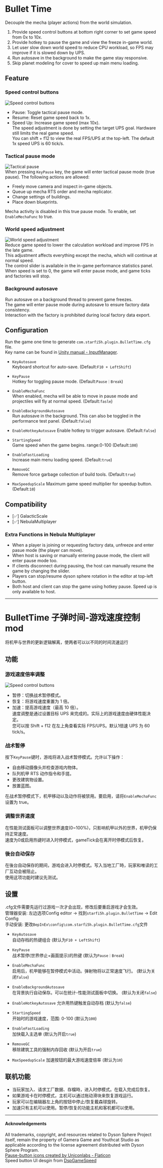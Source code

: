 # Bullet Time

Decouple the mecha (player actions) from the world simulation.  
1. Provide speed control buttons at bottom right corner to set game speed from 0x to 10x.  
2. Provide hotkey to pause the game and view the freeze in-game world.  
3. Let user slow down world speed to reduce CPU workload, so FPS may improve if it is slowed down by UPS.  
4. Run autosave in the background to make the game stay responsive.  
5. Skip planet modeling for cover to speed up main menu loading.   

## Feature

### Speed control buttons
![Speed control buttons](https://raw.githubusercontent.com/starfi5h/DSP_Mod/dev/BulletTime/img/speedbuttons.png)  
- Pause: Toggle tactical pause mode.
- Resume: Reset game speed back to 1x.
- Speed Up: Increase game speed (max 10x).  
The speed adjustment is done by setting the target UPS goal. Hardware still limits the real game speed.  
You can shift + f12 to view the real FPS/UPS at the top-left. The default 1x speed UPS is 60 tick/s.  

### Tactical pause mode
![Tactical pause](https://raw.githubusercontent.com/starfi5h/DSP_Mod/dev/BulletTime/img/demo3.gif)  
When pressing `KeyPause` key, the game will enter tactical pause mode (true pause). The following actions are allowed:
- Freely move camera and inspect in-game objects.  
- Queue up mecha RTS order and mecha replicator.  
- Change settings of buildings.  
- Place down blueprints.  

Mecha activity is disabled in this true pause mode. To enable, set `EnableMechaFunc` to true.  

### World speed adjustment  
![World speed adjustment](https://raw.githubusercontent.com/starfi5h/DSP_Mod/dev/BulletTime/img/demo1.gif)  
Reduce game speed to lower the calculation workload and improve FPS in the late game.  
This adjustment affects everything except the mecha, which will continue at normal speed.  
The control slider is available in the in-game performance statistics panel.  
When speed is set to 0, the game will enter pause mode, and game ticks and factories will stop.
  
### Background autosave  
Run autosave on a background thread to prevent game freezes.  
The game will enter pause mode during autosave to ensure factory data consistency.  
Interaction with the factory is prohibited during local factory data export.

## Configuration

Run the game one time to generate `com.starfi5h.plugin.BulletTime.cfg` file.  
Key name can be found in [Unity manual - InputManager](https://docs.unity3d.com/Manual/class-InputManager.html).   

- `KeyAutosave`  
Keyboard shortcut for auto-save. (Default:`F10 + LeftShift`)  

- `KeyPause`  
Hotkey for toggling pause mode. (Default:`Pause｜Break`)  

- `EnableMechaFunc`  
When enabled, mecha will be able to move in pause mode and projectiles will fly at normal speed. (Default:`fasle`)    

- `EnableBackgroundAutosave`  
Run autosave in the background. This can also be toggled in the performance test panel. (Default:`false`)  

- `EnableHotkeyAutosave`
Enable hotkey to trigger autosave. (Default:`false`)  

- `StartingSpeed`  
Game speed when the game begins. range:0-100  (Default:`100`)  

- `EnableFastLoading`  
Increase main menu loading speed. (Default:`true`)  

- `RemoveGC`  
Remove force garbage collection of build tools. (Default:`true`)  

- `MaxSpeedupScale`
Maximum game speed multiplier for speedup button. (Default:`10`)  

## Compatibility

- [✅] GalacticScale  
- [✅] NebulaMultiplayer  

### Extra Functions in Nebula Multiplayer  

- When a player is joining or requesting factory data, unfreeze and enter pasue mode (the player can move).  
- When host is saving or manually entering pause mode, the client will enter pause mode too.  
- If clients disconnect during pausing, the host can manually resume the game by changing the slider.  
- Players can stop/resume dyson sphere rotation in the editor at top-left button.  
- Both host and client can stop the game using hotkey pause. Speed up is only available to host.   


----

# BulletTime 子弹时间-游戏速度控制mod

将机甲与世界的更新逻辑解离，使两者可以以不同的时间流速运行

## 功能

### 游戏速度倍率调整
![Speed control buttons](https://raw.githubusercontent.com/starfi5h/DSP_Mod/dev/BulletTime/img/speedbuttons.png)  
- 暂停：切换战术暂停模式。
- 恢复：将游戏速度重置为 1 倍。
- 加速：提高游戏速度（最高 10 倍）。  
速度调整是通过设置目标 UPS 来完成的。实际上的游戏速度由硬体性能决定。  
您可以按 Shift + f12 在左上角查看实际 FPS/UPS。默认1倍速 UPS 为 60 tick/s。  


### 战术暂停

按下`KeyPause`键时，游戏将进入战术暂停模式。允许以下操作：
- 自由移动摄像头并检查游戏内物体。
- 队列机甲 RTS 动作指令和手搓。
- 更改建筑物设置。
- 放置蓝图。

在战术暂停模式下，机甲移动以及动作将被禁用。要启用，请将`EnableMechaFunc`设置为 true。

### 调整世界速度

在性能测试面板可以调整世界速度(0~100%)，只影响机甲以外的世界，机甲仍保持正常速度。  
速度为0或启用热键时进入时停模式，gameTick会在离开时停模式后恢复。  

### 後台自动保存

在後台自动保存的期间，游戏会进入时停模式。写入当地工厂時，玩家和唯读的工厂互动会被阻止。  
使用这项功能时建议先测试。

## 设置   
.cfg文件需要先运行过游戏一次才会出现，修改后要重启游戏才会生效。  
管理器安装: 左边选项Config editor -> 找到`starfi5h.plugin.BulletTime` -> Edit Config  
手动安装: 更改`BepInEx\config\com.starfi5h.plugin.BulletTime.cfg`文件  

- `KeyAutosave`  
自动存档的热键组合 (默认为`F10 + LeftShift`)  

- `KeyPause`  
战术暂停(世界停止+画面提示)的热键 (默认为`Pause｜Break`)  
  
- `EnableMechaFunc`  
启用后，机甲能够在暂停模式中活动。弹射物将以正常速度飞行。 (默认为关闭`false`)    

- `EnableBackgroundAutosave`  
在背景执行自动保存。可以在统计-性能测试面板中切换。 (默认为关闭`false`)  

- `EnableHotkeyAutosave`
允许用热键触发自动存档 (默认为`false`)  

- `StartingSpeed`   
开始时的游戏速度，范围: 0-100 (默认为`100`)  

- `EnableFastLoading`  
加快载入主选单 (默认为开启`true`)  

- `RemoveGC`  
移除建筑工具的强制内存回收 (默认为开启`true`)  

- `MaxSpeedupScale`
加速按钮的最大游戏速度倍率 (默认为`10`)  

## 联机功能  

- 当玩家加入、请求工厂数据、存檔時，进入时停模式。在载入完成后恢复。  
- 如果游戏卡在时停模式，主机可以通过拖动滑块来恢复游戏运行。 
- 玩家可以在编辑器左上角的按钮中停止/恢复戴森球旋转。  
- 加速只有主机可以使用。暂停/恢复的功能主机和客机都可以使用。  

----

#### Acknowledgements
All trademarks, copyright, and resources related to Dyson Sphere Project itself, remain the property of Gamera Game and Youthcat Studio as applicable according to the license agreement distributed with Dyson Sphere Program.  
<a href="https://www.flaticon.com/free-icons/pause-button" title="pause-button icons">Pause-button icons created by Uniconlabs - Flaticon</a>  
Speed button UI desgin from [DspGameSpeed](https://thunderstore.io/c/dyson-sphere-program/p/dsp-mods/DspGameSpeed/)  